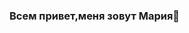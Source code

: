 ### Всем привет,меня зовут Мария👋

<!--
**minkkill/minkkill** is a ✨ _special_ ✨ repository because its `README.md` (this file) appears on your GitHub profile.

Here are some ideas to get you started:

- я учусь в огу на 2 курсе
- 
- 👯 I’m looking to collaborate on ...
- 🤔 I’m looking for help with ...
- 💬 Ask me about ...
- 📫 How to reach me: ...
- 😄 Pronouns: ...
- ⚡ Fun fact: ...
-->
